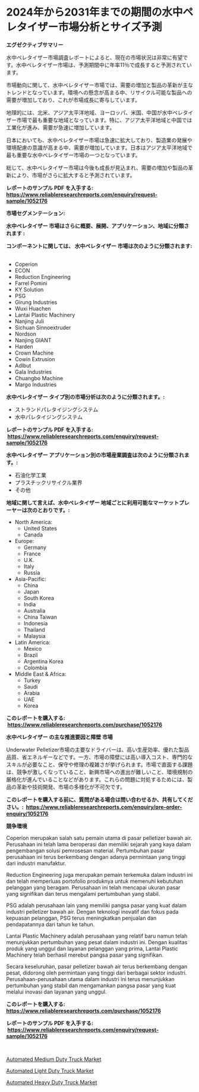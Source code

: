 <p><h1>2024年から2031年までの期間の水中ペレタイザー市場分析とサイズ予測</h1></p><p><strong>エグゼクティブサマリー</strong></p>
<p><p>水中ペレタイザー市場調査レポートによると、現在の市場状況は非常に有望です。水中ペレタイザー市場は、予測期間中に年率11％で成長すると予測されています。</p><p>市場動向に関して、水中ペレタイザー市場では、需要の増加と製品の革新が主なトレンドとなっています。環境への懸念が高まる中、リサイクル可能な製品への需要が増加しており、これが市場成長に寄与しています。</p><p>地理的には、北米、アジア太平洋地域、ヨーロッパ、米国、中国が水中ペレタイザー市場で最も重要な地域となっています。特に、アジア太平洋地域と中国では工業化が進み、需要が急速に増加しています。</p><p>日本においても、水中ペレタイザー市場は急速に拡大しており、製造業の発展や環境配慮の意識が高まる中、需要が増加しています。日本はアジア太平洋地域で最も重要な水中ペレタイザー市場の一つとなっています。</p><p>総じて、水中ペレタイザー市場は今後も成長が見込まれ、需要の増加や製品の革新により、市場がさらに拡大すると予測されています。</p></p>
<p><strong>レポートのサンプル PDF を入手する: <a href="https://www.reliableresearchreports.com/enquiry/request-sample/1052176">https://www.reliableresearchreports.com/enquiry/request-sample/1052176</a></strong></p>
<p><strong>市場セグメンテーション:</strong></p>
<p><strong> 水中ペレタイザー 市場はさらに概要、展開、アプリケーション、地域に分類されます :</strong></p>
<p><strong>コンポーネントに関しては、 水中ペレタイザー 市場は次のように分類されます: &nbsp;</strong></p>
<p><ul><li>Coperion</li><li>ECON</li><li>Reduction Engineering</li><li>Farrel Pomini</li><li>KY Solution</li><li>PSG</li><li>Girung Industries</li><li>Wuxi Huachen</li><li>Lantai Plastic Machinery</li><li>Nanjing Juli</li><li>Sichuan Sinnoextruder</li><li>Nordson</li><li>Nanjing GIANT</li><li>Harden</li><li>Crown Machine</li><li>Cowin Extrusion</li><li>Adlbut</li><li>Gala Industries</li><li>Chuangbo Machine</li><li>Margo Industries</li></ul></p>
<p><strong> 水中ペレタイザー タイプ別の市場分析は次のように分類されます。:</strong></p>
<p><ul><li>ストランドパレタイジングシステム</li><li>水中パレタイジングシステム</li></ul></p>
<p><strong>レポートのサンプル PDF を入手する: &nbsp;<a href="https://www.reliableresearchreports.com/enquiry/request-sample/1052176">https://www.reliableresearchreports.com/enquiry/request-sample/1052176</a></strong></p>
<p><strong> 水中ペレタイザー アプリケーション別の市場産業調査は次のように分類されます。:</strong></p>
<p><ul><li>石油化学工業</li><li>プラスチックリサイクル業界</li><li>その他</li></ul></p>
<p><strong>地域に関して言えば、水中ペレタイザー 地域ごとに利用可能なマーケットプレーヤーは次のとおりです。:</strong></p>
<p><ul>
    <li>
        North America:
        <ul>
            <li>United States</li>
            <li>Canada</li>
        </ul>
    </li>
    <li>
        Europe:
        <ul>
            <li>Germany</li>
            <li>France</li>
            <li>U.K.</li>
            <li>Italy</li>
            <li>Russia</li>
        </ul>
    </li>
    <li>
        Asia-Pacific:
        <ul>
            <li>China</li>
            <li>Japan</li>
            <li>South Korea</li>
            <li>India</li>
            <li>Australia</li>
            <li>China Taiwan</li>
            <li>Indonesia</li>
            <li>Thailand</li>
            <li>Malaysia</li>
        </ul>
    </li>
    <li>
        Latin America:
        <ul>
            <li>Mexico</li>
            <li>Brazil</li>
            <li>Argentina Korea</li>
            <li>Colombia</li>
        </ul>
    </li>
    <li>
        Middle East & Africa:
        <ul>
            <li>Turkey</li>
            <li>Saudi</li>
            <li>Arabia</li>
            <li>UAE</li>
            <li>Korea</li>
        </ul>
    </li>
    </ul></p>
<p><strong>このレポートを購入する: &nbsp;<a href="https://www.reliableresearchreports.com/purchase/1052176">https://www.reliableresearchreports.com/purchase/1052176</a></strong></p>
<p><strong>水中ペレタイザー の主な推進要因と障壁 市場</strong></p>
<p><p>Underwater Pelletizer市場の主要なドライバーは、高い生産効率、優れた製品品質、省エネルギーなどです。一方、市場の障壁には高い導入コスト、専門的なスキルが必要なこと、保守や修理の複雑さが挙げられます。市場で直面する課題は、競争が激しくなっていること、新興市場への進出が難しいこと、環境規制の厳格化が進んでいることなどがあります。これらの問題に対処するためには、製品の革新や技術開発、市場の多様化が不可欠です。</p></p>
<p><strong>このレポートを購入する前に、質問がある場合は問い合わせるか、共有してください。:&nbsp; <a href="https://www.reliableresearchreports.com/enquiry/pre-order-enquiry/1052176">https://www.reliableresearchreports.com/enquiry/pre-order-enquiry/1052176</a></strong></p>
<p><strong>競争環境</strong></p>
<p><p>Coperion merupakan salah satu pemain utama di pasar pelletizer bawah air. Perusahaan ini telah lama beroperasi dan memiliki sejarah yang kaya dalam pengembangan solusi pemrosesan material. Pertumbuhan pasar perusahaan ini terus berkembang dengan adanya permintaan yang tinggi dari industri manufaktur.</p><p>Reduction Engineering juga merupakan pemain terkemuka dalam industri ini dan telah memperluas portofolio produknya untuk memenuhi kebutuhan pelanggan yang beragam. Perusahaan ini telah mencapai ukuran pasar yang signifikan dan terus mengalami pertumbuhan yang stabil.</p><p>PSG adalah perusahaan lain yang memiliki pangsa pasar yang kuat dalam industri pelletizer bawah air. Dengan teknologi inovatif dan fokus pada kepuasan pelanggan, PSG terus meningkatkan penjualan dan pendapatannya dari tahun ke tahun.</p><p>Lantai Plastic Machinery adalah perusahaan yang relatif baru namun telah menunjukkan pertumbuhan yang pesat dalam industri ini. Dengan kualitas produk yang unggul dan layanan pelanggan yang prima, Lantai Plastic Machinery telah berhasil merebut pangsa pasar yang signifikan.</p><p>Secara keseluruhan, pasar pelletizer bawah air terus berkembang dengan pesat, didorong oleh permintaan yang tinggi dari berbagai sektor industri. Perusahaan-perusahaan utama dalam industri ini terus menunjukkan pertumbuhan yang stabil dan mengamankan pangsa pasar yang kuat melalui inovasi dan layanan yang unggul.</p></p>
<p><strong>このレポートを購入する: &nbsp; <a href="https://www.reliableresearchreports.com/purchase/1052176">https://www.reliableresearchreports.com/purchase/1052176</a></strong></p>
<p><strong>レポートのサンプル PDF を入手する: &nbsp;<a href="https://www.reliableresearchreports.com/enquiry/request-sample/1052176">https://www.reliableresearchreports.com/enquiry/request-sample/1052176</a></strong><strong></strong></p>
<p>&nbsp;</p>
<p><p><a href="https://view.publitas.com/reportprime-1/automated-medium-duty-truck-market-research-report-unlocks-analysis-on-the-market-financial-status-market-size-and-market-revenue-upto-2030/">Automated Medium Duty Truck Market</a></p><p><a href="https://view.publitas.com/reportprime-1/automated-light-duty-truck-market-size-growth-and-forecast-from-2023-2030/">Automated Light Duty Truck Market</a></p><p><a href="https://view.publitas.com/reportprime-1/automated-heavy-duty-truck-market-dynamics-2023-2030-also-about-its-market-trends-projections-and-opportunities/">Automated Heavy Duty Truck Market</a></p></p>